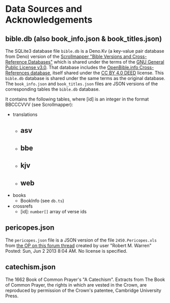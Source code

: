 # Data Sources and Acknowledgements

## bible.db (also book_info.json & book_titles.json)

The SQLite3 database file `bible.db` is a Deno.Kv (a key-value pair database from Deno) version of the
[Scrollmapper "Bible Versions and Cross-Reference Databases"](https://github.com/scrollmapper/bible_databases) which is
shared under the terms of the [GNU General Public License v3.0](http://www.gnu.org/licenses/). That database includes
the [OpenBible.info Cross-References database](http://www.openbible.info/labs/cross-references/), itself shared under
the [CC BY 4.0 DEED](https://creativecommons.org/licenses/by/4.0/) license. This `bible.db` database is shared under the
same terms as the original database. The `book_info.json` and `book_titles.json` files are JSON versions of the
corresponding tables the `bible.db` database.

It contains the following tables, where [id] is an integer in the format BBCCCVVV (see Scrollmapper):

- translations
  - ## asv
  - ## bbe
  - ## kjv
  - ## web
- books
  - BookInfo (see `db.ts`)
- crossrefs
  - [id]: `number[]` array of verse ids

## pericopes.json

The `pericopes.json` file is a JSON version of the file `2450.Pericopes.xls` from
[the OP on this forum thread](https://community.logos.com/forums/t/70978.aspx) created by user "Robert M. Warren"
Posted: Sun, Jun 2 2013 8:04 AM. No license is specified.

## catechism.json

The 1662 Book of Common Prayer's "A Catechism". Extracts from The Book of Common Prayer, the rights in which are vested in the Crown, are reproduced by permission of the Crown's patentee, Cambridge University Press.
